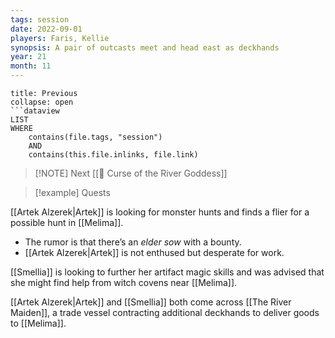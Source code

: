 ```yaml
---
tags: session
date: 2022-09-01
players: Faris, Kellie
synopsis: A pair of outcasts meet and head east as deckhands
year: 21
month: 11
---
```

```ad-done
title: Previous
collapse: open
```dataview
LIST
WHERE 
	contains(file.tags, "session")
	AND
	contains(this.file.inlinks, file.link)
```

> [!NOTE] Next
> [[📓 Curse of the River Goddess]]

> [!example] Quests
> 


[[Artek Alzerek|Artek]] is looking for monster hunts and finds a flier for a possible hunt in [[Melima]].
- The rumor is that there’s an *elder sow* with a bounty.
- [[Artek Alzerek|Artek]] is not enthused but desperate for work.

[[Smellia]] is looking to further her artifact magic skills and was advised that she might find help from witch covens near [[Melima]].

[[Artek Alzerek|Artek]] and [[Smellia]] both come across [[The River Maiden]], a trade vessel contracting additional deckhands to deliver goods to [[Melima]].